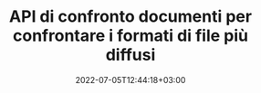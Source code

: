 ---
############################# Static ############################
layout: "product"
date: 2022-07-05T12:44:18+03:00
draft: false

############################# Head ############################
head_title: "Libreria di confronto documenti .NET e Java | Confronta documenti per testo e stile"
head_description: "Libreria di confronto documenti nativa per C# ASP.NET e Java. Confronta stile e contenuto per differenze per identificare le modifiche tra i file confrontati dei formati supportati."

############################# Header ############################
title: "API di confronto documenti per confrontare i formati di file più diffusi"
description: "Sviluppa app .NET e Java native con funzionalità di confronto altamente configurabili. Confronta file, contenuto e stile del testo tra formati di documento simili."

############################# APIs ###############################
apis:
  enable: true

  api:
    # api loop
    - title: "Le API ad alto codice GroupDocs.Comparison includono"
      link: "/comparison/"
      label: "Visualizza tutte le API High Code"
      api_product:
        # api_product loop
        - link: "/comparison/net/"
          img_alt: "GroupDocs.Comparison for .NET"
          image: "https://www.groupdocs.cloud/templates/groupdocs/images/product-logos/groupdocs-comparison-net.png"
          product: "GroupDocs.Comparison for"
          platform: ".NET"
          content: "API .NET nativa per Windows Forms, ASP.NET, WPF, WCF e altre applicazioni basate su .NET Framework."

        # api_product loop
        - link: "/comparison/java/"
          img_alt: "GroupDocs.Comparison for Java"
          image: "https://www.groupdocs.cloud/templates/groupdocs/images/product-logos/groupdocs-comparison-java.png"
          product: "GroupDocs.Comparison for"
          platform: "Java"
          content: "API Java nativa per desktop, Web e altre applicazioni basate su Java SE o EE."

    # api loop
    - title: "Le API GroupDocs.Comparison Low Code includono"
      link: "https://products.groupdocs.cloud/comparison"
      label: "Visualizza tutte le API Low Code"
      api_product:
        # api_product loop
        - link: "https://products.groupdocs.cloud/comparison/curl"
          img_alt: "GroupDocs.Comparison Cloud for cURL"
          image: "https://www.groupdocs.cloud/templates/groupdocscloud/images/sdk/272x272/groupdocs_comparison-for-curl.png"
          product: "GroupDocs.Comparison"
          platform: "Cloud for cURL"
          content: "Lavora con l'API di confronto documenti RESTful cURL per confrontare Word, Excel, PowerPoint e altri formati di file popolari."

        # api_product loop
        - link: "https://products.groupdocs.cloud/comparison/net"
          img_alt: "GroupDocs.Comparison Cloud SDK for .NET"
          image: "https://www.groupdocs.cloud/templates/groupdocscloud/images/sdk/272x272/groupdocs_comparison-for-net.png"
          product: "GroupDocs.Comparison"
          platform: "Cloud SDK for .NET"
          content: "Aggiungi potenti funzionalità di confronto dei documenti nelle applicazioni .NET utilizzando Cloud SDK per .NET. Confronta DOCX, XLSX, PPTX e altro ancora."

        # api_product loop
        - link: "https://products.groupdocs.cloud/comparison/java"
          img_alt: "GroupDocs.Comparison Cloud SDK for Java"
          image: "https://www.groupdocs.cloud/templates/groupdocscloud/images/sdk/272x272/groupdocs_comparison-for-java.png"
          product: "GroupDocs.Comparison"
          platform: "Cloud SDK for Java"
          content: "Aggiungi funzionalità di confronto dei documenti ad alta fedeltà alle tue applicazioni Java con l'SDK per il confronto dei documenti appositamente progettato per Java."

    # api loop
    - title: "GroupDocs.Comparison Le app senza codice includono"
      link: "https://products.groupdocs.app/comparison"
      label: "Visualizza tutte le app senza codice"
      api_product:
        # api_product loop
        - link: "https://products.groupdocs.app/comparison/total"
          img_alt: "GroupDocs.Comparison Total"
          image: "https://www.aspose.cloud/templates/asposeapp/images/products/logo/aspose_comparison-app.png"
          product: "GroupDocs.Comparison"
          platform: "Total"
          content: "App gratuita per confrontare online i documenti Office."

        # api_product loop
        - link: "https://products.groupdocs.app/comparison/docx"
          img_alt: "GroupDocs.Comparison DOCX"
          image: "https://www.aspose.cloud/templates/groupdocsapp/images/products/logo/groupdocs_words-app.png"
          product: "GroupDocs.Comparison"
          platform: "DOCX"
          content: "Confronta DOCX online gratuitamente."

        # api_product loop
        - link: "https://products.groupdocs.app/comparison/pdf"
          img_alt: "GroupDocs.Comparison PDF"
          image: "https://www.aspose.cloud/templates/groupdocsapp/images/products/logo/groupdocs_pdf-app.png"
          product: "GroupDocs.Comparison"
          platform: "PDF"
          content: "Diff pdf online utilizzando l'app di confronto online PDF."

############################# Back to top ###############################
back_to_top:
  enable: true
---